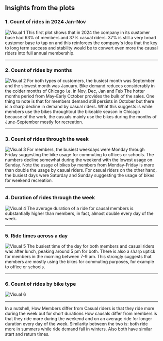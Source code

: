 ## Insights from the plots

### 1. Count of rides in 2024 Jan-Nov
![Visual 1](https://github.com/ItsAmitBhaskar/TheCyclistProject/blob/main/Plots/Rentals%20overall.jpg)
This first plot shows that in 2024 the company in its customer base had 63% of members and 37% casual riders. 37% is still a very broad customer base to tap on and this reinforces the company's idea that the key to long term success and stability would be to convert even more the causal riders into full annual membership.

---
### 2. Count of rides by months
![Visual 2](https://github.com/ItsAmitBhaskar/TheCyclistProject/blob/main/Plots/Rentals%20by%20months.jpg)
For both types of customers, the busiest month was September and the slowest month was January.
Bike demand reduces considerably in the colder months of Chicago i.e. in Nov, Dec, Jan and Feb
The hotter months period from May-Early October provides the bulk of the sales.
One thing to note is that for members demand still persists in October but there is a sharp decline in demand by casual riders. What this suggests is while members use the bikes throughtout the bikeable season in Chicago because of the work, the casuals mainly use the bikes during the months of June-September mostly for recreation.

---
### 3. Count of rides through the week
![Visual 3](https://github.com/ItsAmitBhaskar/TheCyclistProject/blob/main/Plots/Rentals%20by%20weekdays.jpg)
For members, the busiest weekdays were Monday through Friday suggesting the bike usage for commuting to offices or schools. The numbers decline somewhat during the weekend with the lowest usage on Sunday. Note the usage of bikes by members from Monday-Friday is more than double the usage by casual riders. 
For casual riders on the other hand, the busiest days were Saturday and Sunday suggesting the usage of bikes for weekend recreation.

---
### 4. Duration of rides through the week
![Visual 4](https://github.com/ItsAmitBhaskar/TheCyclistProject/blob/main/Plots/Ride%20duration%20by%20weekdays.jpg)
The average duration of a ride for causal members is substantially higher than members, in fact, almost double every day of the week.

---
### 5. Ride times across a day 
![Visual 5](https://github.com/ItsAmitBhaskar/TheCyclistProject/blob/main/Plots/Ride%20counts%20by%20time%20of%20day.jpg) 
The busiest time of the day for both members and casual riders was after lunch, peaking around 5 pm for both. There is also a sharp uptick for members in the morning between 7-9 am. This strongly suggests that members are mostly using the bikes for commuting purposes, for example to office or schools. 

---
### 6. Count of rides by bike type
![Visual 6](https://github.com/ItsAmitBhaskar/TheCyclistProject/blob/main/Plots/Ride%20counts%20by%20bike%20types.jpg)

---
In a nutshell,
How Members differ from Casual riders is that they ride more during the week but for short durations
How causals differ from members is that they ride more during the weekend and on an average ride for longer duration every day of the week.
Similarity between the two is: both ride more in summers while ride demand fall in winters. Also both have similar start and return times.

